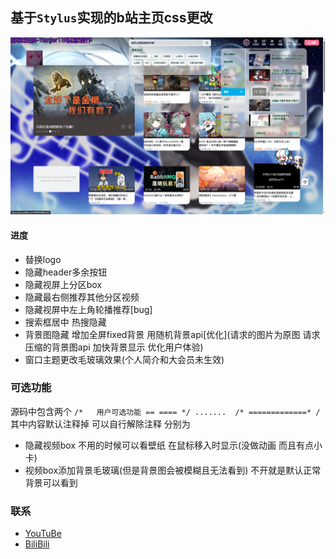 ## 基于`Stylus`实现的b站主页css更改
![图片展示](./display.png )
#### 进度
 + 替换logo
 + 隐藏header多余按钮
 + 隐藏视屏上分区box
 + 隐藏最右侧推荐其他分区视频
 + 隐藏视屏中左上角轮播推荐[bug]
 + 搜索框居中  热搜隐藏
 + 背景图隐藏 增加全屏fixed背景  用随机背景api[优化](请求的图片为原图  请求压缩的背景图api 加快背景显示 优化用户体验)
 + 窗口主题更改毛玻璃效果(个人简介和大会员未生效)

### 可选功能
 源码中包含两个 `/*   用户可选功能 == ==== */ .......  /* =============* /`
 其中内容默认注释掉  可以自行解除注释
 分别为
 + 隐藏视频box 不用的时候可以看壁纸 在鼠标移入时显示(没做动画  而且有点小卡)
 + 视频box添加背景毛玻璃(但是背景图会被模糊且无法看到)
不开就是默认正常背景可以看到


### 联系
+ [YouTuBe](https://www.youtube.com/@YanjerTS)
+ [BiliBili](https://space.bilibili.com/1979641484')
  

